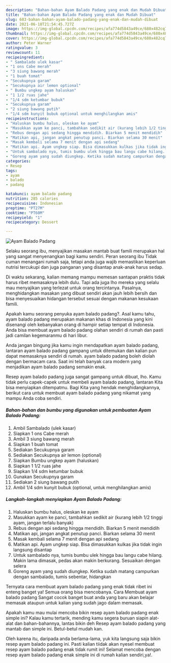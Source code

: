 ```yaml
---
description: "Bahan-bahan Ayam Balado Padang yang enak dan Mudah Dibuat"
title: "Bahan-bahan Ayam Balado Padang yang enak dan Mudah Dibuat"
slug: 603-bahan-bahan-ayam-balado-padang-yang-enak-dan-mudah-dibuat
date: 2021-06-18T21:54:45.727Z
image: https://img-global.cpcdn.com/recipes/afa774d5843a49ce/680x482cq70/ayam-balado-padang-foto-resep-utama.jpg
thumbnail: https://img-global.cpcdn.com/recipes/afa774d5843a49ce/680x482cq70/ayam-balado-padang-foto-resep-utama.jpg
cover: https://img-global.cpcdn.com/recipes/afa774d5843a49ce/680x482cq70/ayam-balado-padang-foto-resep-utama.jpg
author: Peter Warner
ratingvalue: 3
reviewcount: 11
recipeingredient:
- " Sambalado ulek kasar"
- "1 ons Cabe merah"
- "3 siung bawang merah"
- "1 buah tomat"
- "Secukupnya garam"
- "Secukupnya air lemon optional"
- " Bumbu ungkep ayam haluskan"
- "1 1/2 ruas jahe"
- "1/4 sdm ketumbar bubuk"
- "Secukupnya garam"
- "2 siung bawang putih"
- "1/4 sdm kunyit bubuk optional untuk menghilangkan amis"
recipeinstructions:
- "Haluskan bumbu halus, oleskan ke ayam"
- "Masukkan ayam ke panci, tambahkan sedikit air (kurang lebih 1/2 tinggi ayam, jangan terlalu banyak)"
- "Rebus dengan api sedang hingga mendidih. Biarkan 5 menit mendidih"
- "Matikan api, jangan angkat penutup panci. Biarkan selama 30 menit"
- "Masak kembali selama 7 menit dengan api sedang"
- "Matikan api. Ayam ungkep siap. Bisa dimasukkan kulkas jika tidak ingin langsung disantap"
- "Untuk sambalado nya, tumis bumbu ulek hingga bau langu cabe hilang. Makin lama dimasak, pedas akan makin berkurang. Sesuaikan dengan selera"
- "Goreng ayam yang sudah diungkep. Ketika sudah matang campurkan dengan sambalado, tumis sebentar, hidangkan"
categories:
- Resep
tags:
- ayam
- balado
- padang

katakunci: ayam balado padang 
nutrition: 285 calories
recipecuisine: Indonesian
preptime: "PT27M"
cooktime: "PT60M"
recipeyield: "1"
recipecategory: Dessert

---
```



![Ayam Balado Padang](https://img-global.cpcdn.com/recipes/afa774d5843a49ce/680x482cq70/ayam-balado-padang-foto-resep-utama.jpg)

Selaku seorang ibu, menyajikan masakan mantab buat famili merupakan hal yang sangat menyenangkan bagi kamu sendiri. Peran seorang ibu Tidak cuman menangani rumah saja, tetapi anda juga wajib memastikan keperluan nutrisi tercukupi dan juga panganan yang disantap anak-anak harus sedap.

Di waktu  sekarang, kalian memang mampu memesan santapan praktis tidak harus ribet memasaknya lebih dulu. Tapi ada juga lho mereka yang selalu mau menyajikan yang terlezat untuk orang tercintanya. Pasalnya, menghidangkan masakan yang dibuat sendiri akan jauh lebih bersih dan bisa menyesuaikan hidangan tersebut sesuai dengan makanan kesukaan famili. 



Apakah kamu seorang penyuka ayam balado padang?. Asal kamu tahu, ayam balado padang merupakan makanan khas di Indonesia yang kini disenangi oleh kebanyakan orang di hampir setiap tempat di Indonesia. Anda bisa membuat ayam balado padang olahan sendiri di rumah dan pasti jadi camilan kegemaranmu di hari libur.

Anda jangan bingung jika kamu ingin mendapatkan ayam balado padang, lantaran ayam balado padang gampang untuk ditemukan dan kalian pun dapat memasaknya sendiri di rumah. ayam balado padang boleh diolah dengan bermacam cara. Saat ini telah banyak cara modern yang menjadikan ayam balado padang semakin enak.

Resep ayam balado padang juga sangat gampang untuk dibuat, lho. Kamu tidak perlu capek-capek untuk membeli ayam balado padang, lantaran Kita bisa menyiapkan ditempatmu. Bagi Kita yang hendak menghidangkannya, berikut cara untuk membuat ayam balado padang yang nikamat yang mampu Anda coba sendiri.

<!--inarticleads1-->

##### Bahan-bahan dan bumbu yang digunakan untuk pembuatan Ayam Balado Padang:

1. Ambil  Sambalado (ulek kasar)
1. Siapkan 1 ons Cabe merah
1. Ambil 3 siung bawang merah
1. Siapkan 1 buah tomat
1. Sediakan Secukupnya garam
1. Sediakan Secukupnya air lemon (optional)
1. Siapkan  Bumbu ungkep ayam (haluskan)
1. Siapkan 1 1/2 ruas jahe
1. Siapkan 1/4 sdm ketumbar bubuk
1. Gunakan Secukupnya garam
1. Sediakan 2 siung bawang putih
1. Ambil 1/4 sdm kunyit bubuk (optional, untuk menghilangkan amis)




<!--inarticleads2-->

##### Langkah-langkah menyiapkan Ayam Balado Padang:

1. Haluskan bumbu halus, oleskan ke ayam
1. Masukkan ayam ke panci, tambahkan sedikit air (kurang lebih 1/2 tinggi ayam, jangan terlalu banyak)
1. Rebus dengan api sedang hingga mendidih. Biarkan 5 menit mendidih
1. Matikan api, jangan angkat penutup panci. Biarkan selama 30 menit
1. Masak kembali selama 7 menit dengan api sedang
1. Matikan api. Ayam ungkep siap. Bisa dimasukkan kulkas jika tidak ingin langsung disantap
1. Untuk sambalado nya, tumis bumbu ulek hingga bau langu cabe hilang. Makin lama dimasak, pedas akan makin berkurang. Sesuaikan dengan selera
1. Goreng ayam yang sudah diungkep. Ketika sudah matang campurkan dengan sambalado, tumis sebentar, hidangkan




Ternyata cara membuat ayam balado padang yang enak tidak ribet ini enteng banget ya! Semua orang bisa mencobanya. Cara Membuat ayam balado padang Sangat cocok banget buat anda yang baru akan belajar memasak ataupun untuk kalian yang sudah jago dalam memasak.

Apakah kamu mau mulai mencoba bikin resep ayam balado padang enak simple ini? Kalau kamu tertarik, mending kamu segera buruan siapin alat-alat dan bahan-bahannya, lantas bikin deh Resep ayam balado padang yang mantab dan simple ini. Betul-betul mudah kan. 

Oleh karena itu, daripada anda berlama-lama, yuk kita langsung saja bikin resep ayam balado padang ini. Pasti kalian tiidak akan nyesel membuat resep ayam balado padang enak tidak rumit ini! Selamat mencoba dengan resep ayam balado padang enak simple ini di rumah kalian sendiri,ya!.

